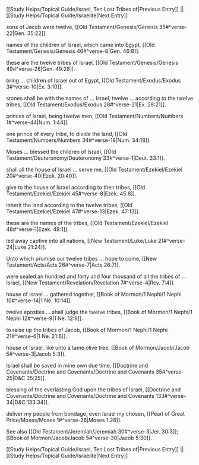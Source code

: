[[Study Helps/Topical Guide/Israel, Ten Lost Tribes of|Previous Entry]]  ||  [[Study Helps/Topical Guide/Israelite|Next Entry]]

 sons of Jacob were twelve, [[Old Testament/Genesis/Genesis 35#^verse-22|Gen. 35:22]].

 names of the children of Israel, which came into Egypt, [[Old Testament/Genesis/Genesis 46#^verse-8|Gen. 46:8]].

 these are the twelve tribes of Israel, [[Old Testament/Genesis/Genesis 49#^verse-28|Gen. 49:28]].

 bring ... children of Israel out of Egypt, [[Old Testament/Exodus/Exodus 3#^verse-10|Ex. 3:10]].

 stones shall be with the names of ... Israel, twelve ... according to the twelve tribes, [[Old Testament/Exodus/Exodus 28#^verse-21|Ex. 28:21]].

 princes of Israel, being twelve men, [[Old Testament/Numbers/Numbers 1#^verse-44|Num. 1:44]].

 one prince of every tribe, to divide the land, [[Old Testament/Numbers/Numbers 34#^verse-18|Num. 34:18]].

 Moses ... blessed the children of Israel, [[Old Testament/Deuteronomy/Deuteronomy 33#^verse-1|Deut. 33:1]].

 shall all the house of Israel ... serve me, [[Old Testament/Ezekiel/Ezekiel 20#^verse-40|Ezek. 20:40]].

 give to the house of Israel according to their tribes, [[Old Testament/Ezekiel/Ezekiel 45#^verse-8|Ezek. 45:8]].

 inherit the land according to the twelve tribes, [[Old Testament/Ezekiel/Ezekiel 47#^verse-13|Ezek. 47:13]].

 these are the names of the tribes, [[Old Testament/Ezekiel/Ezekiel 48#^verse-1|Ezek. 48:1]].

 led away captive into all nations, [[New Testament/Luke/Luke 21#^verse-24|Luke 21:24]].

 Unto which promise our twelve tribes ... hope to come, [[New Testament/Acts/Acts 26#^verse-7|Acts 26:7]].

 were sealed an hundred and forty and four thousand of all the tribes of ... Israel, [[New Testament/Revelation/Revelation 7#^verse-4|Rev. 7:4]].

 house of Israel ... gathered together, [[Book of Mormon/1 Nephi/1 Nephi 10#^verse-14|1 Ne. 10:14]].

 twelve apostles ... shall judge the twelve tribes, [[Book of Mormon/1 Nephi/1 Nephi 12#^verse-9|1 Ne. 12:9]].

 to raise up the tribes of Jacob, [[Book of Mormon/1 Nephi/1 Nephi 21#^verse-6|1 Ne. 21:6]].

 house of Israel, like unto a tame olive tree, [[Book of Mormon/Jacob/Jacob 5#^verse-3|Jacob 5:3]].

 Israel shall be saved in mine own due time, [[Doctrine and Covenants/Doctrine and Covenants/Doctrine and Covenants 35#^verse-25|D&C 35:25]].

 blessing of the everlasting God upon the tribes of Israel, [[Doctrine and Covenants/Doctrine and Covenants/Doctrine and Covenants 133#^verse-34|D&C 133:34]].

 deliver my people from bondage, even Israel my chosen, [[Pearl of Great Price/Moses/Moses 1#^verse-26|Moses 1:26]].

 See also [[Old Testament/Jeremiah/Jeremiah 30#^verse-3|Jer. 30:3]]; [[Book of Mormon/Jacob/Jacob 5#^verse-30|Jacob 5:30]].

[[Study Helps/Topical Guide/Israel, Ten Lost Tribes of|Previous Entry]]  ||  [[Study Helps/Topical Guide/Israelite|Next Entry]]
